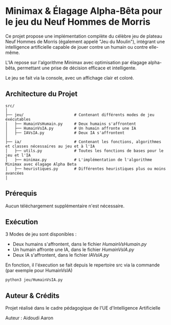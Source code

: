 # Minimax & Élagage Alpha-Bêta pour le jeu du Neuf Hommes de Morris

Ce projet propose une implémentation complète du célèbre jeu de plateau Neuf Hommes de Morris (également appelé "Jeu du Moulin"), intégrant une intelligence artificielle capable de jouer contre un humain ou contre elle-même.

L'IA repose sur l'algorithme Minimax avec optimisation par élagage alpha-bêta, permettant une prise de décision efficace et intelligente.

Le jeu se fait via la console, avec un affichage clair et coloré.
## Architecture du Projet
```
src/
│
├── jeu/                      # Contenant différents modes de jeu éxécutables
│   ├── HumainVsHumain.py     # Deux humains s'affrontent
│   ├── HumainVsIA.py         # Un humain affronte une IA
│   ├── IAVsIA.py             # Deux IA s'affrontent
│
├── ia/                       # Contenant les fonctions, algorithmes et classes nécessaires au jeu et à l'IA
│   ├── utils.py              # Toutes les fonctions de bases pour le jeu et l'IA
│   ├── minimax.py            # L'implémentation de l'algorithme Minimax avec élagage Alpha Beta
│   ├── heuristiques.py       # Différentes heuristiques plus ou moins avancées
│
```

## Prérequis
Aucun téléchargement supplémentaire n'est nécessaire.

## Exécution

3 Modes de jeu sont disponibles :
- Deux humains s'affrontent, dans le fichier  *HumainVsHumain.py*
- Un humain affronte une IA, dans le fichier *HumainVsIA.py*
- Deux IA s'affrontent, dans le fichier *IAVsIA.py*

En fonction, il l'éxecution se fait depuis le repertoire src via la commande (par exemple pour HumainVsIA)
```
python3 jeu/HumainVsIA.py
```

## Auteur & Crédits
Projet réalisé dans le cadre pédagogique de l'UE d'Intelligence Artificielle

Auteur : Aidoudi Aaron
